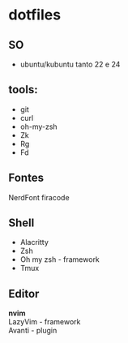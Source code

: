 # dotfiles

## SO
* ubuntu/kubuntu tanto 22 e 24

## tools:
* git
* curl
* oh-my-zsh
* Zk 
* Rg
* Fd  

## Fontes  
NerdFont firacode

## Shell
* Alacritty
* Zsh 
* Oh my zsh - framework
* Tmux

##  Editor
**nvim**  
LazyVim - framework  
Avanti - plugin   
